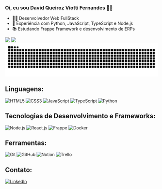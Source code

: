 ### Oi, eu sou David Queiroz Viotti Fernandes 👋😁

<ul>
  <li>🧑‍💻 Desenvolvedor Web FullStack</li>
  <li>💚 Experiência com Python, JavaScript, TypeScript e Node.js</li>
  <li>📚 Estudando Frappe Framework e desenvolvimento de ERPs</li>
</ul>

<!-- GitHub Stats -->
<div>
  <img height="180em" src="https://github-readme-stats.vercel.app/api?username=dhqdev&count_private=true&show_icons=true&hide_rank=false&include_all_commits=true&theme=radical" />
  <img height="180em" src="https://github-readme-stats.vercel.app/api/top-langs/?username=dhqdev&layout=compact&theme=radical" />
</div>

<!-- ![Snake animation](https://github.com/enzogennarii/enzogennarii/blob/main/github-contribution-grid-snake.svg) -->

<picture align="center">
  <source media="(prefers-color-scheme: dark)" srcset="https://raw.githubusercontent.com/enzogennarii/enzogennarii/output/github-contribution-grid-snake-dark.svg">
  <source media="(prefers-color-scheme: light)" srcset="https://raw.githubusercontent.com/enzogennarii/enzogennarii/output/github-contribution-grid-snake.svg">
  <img align="center" alt="github contribution grid snake animation" src="https://raw.githubusercontent.com/enzogennarii/enzogennarii/output/github-contribution-grid-snake.svg">
</picture>

<!-- Linguagens -->
<section>
  <h2>Linguagens:</h2>
  <div style="display: inline_block">
    <img alt="HTML5" src="https://img.shields.io/badge/HTML5-E34F26?style=for-the-badge&logo=html5&logoColor=white" />
    <img alt="CSS3" src="https://img.shields.io/badge/CSS3-1572B6?style=for-the-badge&logo=css3&logoColor=white" />
    <img alt="JavaScript" src="https://img.shields.io/badge/JavaScript-F7DF1E?style=for-the-badge&logo=javascript&logoColor=black" />
    <img alt="TypeScript" src="https://img.shields.io/badge/TypeScript-007ACC?style=for-the-badge&logo=typescript&logoColor=white" />
    <img alt="Python" src="https://img.shields.io/badge/Python-3776AB?style=for-the-badge&logo=python&logoColor=white" />
  </div>
</section>

<!-- Tecnologias -->
<section>
  <h2>Tecnologias de Desenvolvimento e Frameworks:</h2>
  <div style="display: inline_block">
    <img alt="Node.js" src="https://img.shields.io/badge/Node.js-43853D?style=for-the-badge&logo=node.js&logoColor=white" />
    <img alt="React.js" src="https://img.shields.io/badge/React-20232A?style=for-the-badge&logo=react&logoColor=61DAFB" />
    <img alt="Frappe" src="https://img.shields.io/badge/Frappe-FF0000?style=for-the-badge&logo=frappe&logoColor=white" />
    <img alt="Docker" src="https://img.shields.io/badge/Docker-FF0000?style=for-the-badge&logo=docker&logoColor=white" />
  </div>
</section>

<!-- Ferramentas -->
<section>
  <h2>Ferramentas:</h2>
  <div style="display: inline_block">
    <img alt="Git" src="https://img.shields.io/badge/GIT-E44C30?style=for-the-badge&logo=git&logoColor=white" />
    <img alt="GitHub" src="https://img.shields.io/badge/GitHub-100000?style=for-the-badge&logo=github&logoColor=white" />
    <img alt="Notion" src="https://img.shields.io/badge/Notion-000000?style=for-the-badge&logo=notion&logoColor=white" />
    <img alt="Trello" src="https://img.shields.io/badge/Trello-0052CC?style=for-the-badge&logo=trello&logoColor=white" />
  </div>
</section>

<!-- Contato -->
<section>
  <h2>Contato:</h2>
    <a href="https://www.linkedin.com/in/david-henrique-queiroz-viotti-fernandes-77a663229/"><img alt="LinkedIn" src="https://img.shields.io/badge/LinkedIn-0077B5?style=for-the-badge&logo=linkedin&logoColor=white" /></a>
  </div>
</section>
